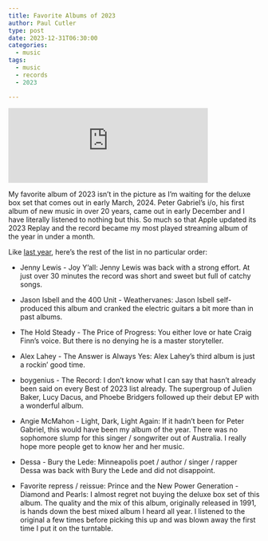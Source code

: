 ```yaml
---
title: Favorite Albums of 2023
author: Paul Cutler 
type: post 
date: 2023-12-31T06:30:00
categories:
  - music
tags:
  - music
  - records
  - 2023

---
```

<iframe title="Pixelfed Post Embed" src="https://pixelfed.social/p/prcutler/647058515452297375/embed?caption=true&likes=false&layout=full" class="pixelfed__embed" style="max-width: 100%; border: 0" width="400" allowfullscreen="allowfullscreen"></iframe><script async defer src="https://pixelfed.social/embed.js"></script>

My favorite album of 2023 isn’t in the picture as I’m waiting for the deluxe box set that comes out in early March, 2024.  Peter Gabriel’s i/o, his first album of new music in over 20 years, came out in early December and I have literally listened to nothing but this.  So much so that Apple updated its 2023 Replay and the record became my most played streaming album of the year in under a month.

Like [last year](https://paulcutler.org/posts/2022/12/favorite-albums-of-2022/), here’s the rest of the list in no particular order:

* Jenny Lewis - Joy Y’all:  Jenny Lewis was back with a strong effort.  At just over 30 minutes the record was short and sweet but full of catchy songs.
* Jason Isbell and the 400 Unit - Weathervanes:  Jason Isbell self-produced this album and cranked the electric guitars a bit more than in past albums.
* The Hold Steady - The Price of Progress: You either love or hate Craig Finn’s voice.  But there is no denying he is a master storyteller.
* Alex Lahey - The Answer is Always Yes: Alex Lahey’s third album is just a rockin’ good time.
* boygenius - The Record: I don’t know what I can say that hasn’t already been said on every Best of 2023 list already.  The supergroup of Julien Baker, Lucy Dacus, and Phoebe Bridgers followed up their debut EP with a wonderful album.
* Angie McMahon - Light, Dark, Light Again: If it hadn’t been for Peter Gabriel, this would have been my album of the year.  There was no sophomore slump for this singer / songwriter out of Australia.  I really hope more people get to know her and her music.
* Dessa - Bury the Lede: Minneapolis poet / author / singer / rapper Dessa was back with Bury the Lede and did not disappoint.

* Favorite repress / reissue: Prince and the New Power Generation - Diamond and Pearls: I almost regret not buying the deluxe box set of this album.  The quality and the mix of this album, originally released in 1991, is hands down the best mixed album I heard all year.  I listened to the original a few times before picking this up and was blown away the first time I put it on the turntable.
